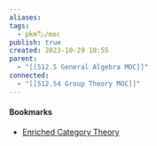 ```yaml
---
aliases: 
tags:
  - pkm🏷/moc
publish: true
created: 2023-10-29 10:55
parent:
  - "[[512.5 General Algebra MOC]]"
connected:
  - "[[512.54 Group Theory MOC]]"
---
```
















#### Bookmarks
- [Enriched Category Theory](https://www.youtube.com/playlist?list=PLd8NbPjkXPlhkYKcf02_9riM629t3MjPV)
